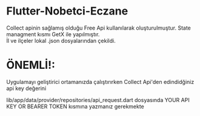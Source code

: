 # Flutter-Nobetci-Eczane
Collect apinin sağlamış olduğu Free Api kullanılarak oluşturulmuştur. 
State managment kısmı GetX ile yapılmıştır.  
İl ve ilçeler lokal .json dosyalarından çekildi.

# ÖNEMLİ!:
Uygulamayı geliştirici ortamanızda çalıştırırken Collect Api'den edindidğiniz api key değerini

lib/app/data/provider/repositories/api_request.dart dosyasında YOUR API KEY OR BEARER TOKEN kısmına yazmanız gerekmekte

